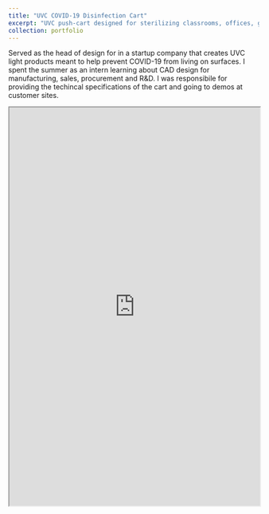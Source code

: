 ```yaml
---
title: "UVC COVID-19 Disinfection Cart"
excerpt: "UVC push-cart designed for sterilizing classrooms, offices, gyms, etc<br/>"
collection: portfolio
---
```


Served as the head of design for in a startup company that creates UVC light products meant to help prevent COVID-19 from living on surfaces. I spent the summer as an intern learning about CAD design for manufacturing, sales, procurement and R&D. I was responsibile for providing the techincal specifications of the cart and going to demos at customer sites.

<iframe width="100%" height="800" src="https://www.safe-space.us/c4uv-disinfection-cart">
